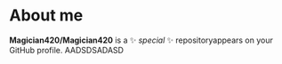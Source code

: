 # About me


**Magician420/Magician420** is a ✨ _special_ ✨ repositoryappears on your GitHub profile.
AADSDSADASD
